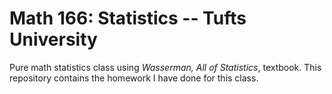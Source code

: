 # Math 166: Statistics -- Tufts University

Pure math statistics class using _Wasserman, All of Statistics_, textbook. This repository contains the homework I have done for this class.
